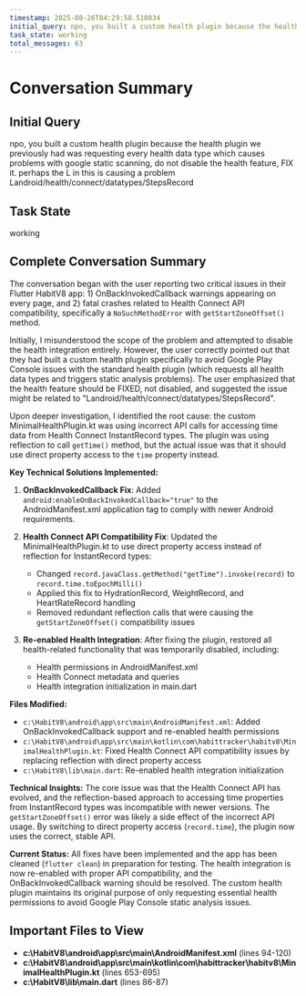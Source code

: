 ```yaml
---
timestamp: 2025-08-26T04:29:58.510834
initial_query: npo, you built a custom health plugin because the health plugin we previously had was requesting every health data type which causes problems with google static scanning, do not disable the health feature, FIX it. perhaps the L in this is causing a problem Landroid/health/connect/datatypes/StepsRecord
task_state: working
total_messages: 63
---
```


# Conversation Summary

## Initial Query
npo, you built a custom health plugin because the health plugin we previously had was requesting every health data type which causes problems with google static scanning, do not disable the health feature, FIX it. perhaps the L in this is causing a problem Landroid/health/connect/datatypes/StepsRecord

## Task State
working

## Complete Conversation Summary
The conversation began with the user reporting two critical issues in their Flutter HabitV8 app: 1) OnBackInvokedCallback warnings appearing on every page, and 2) fatal crashes related to Health Connect API compatibility, specifically a `NoSuchMethodError` with `getStartZoneOffset()` method.

Initially, I misunderstood the scope of the problem and attempted to disable the health integration entirely. However, the user correctly pointed out that they had built a custom health plugin specifically to avoid Google Play Console issues with the standard health plugin (which requests all health data types and triggers static analysis problems). The user emphasized that the health feature should be FIXED, not disabled, and suggested the issue might be related to "Landroid/health/connect/datatypes/StepsRecord".

Upon deeper investigation, I identified the root cause: the custom MinimalHealthPlugin.kt was using incorrect API calls for accessing time data from Health Connect InstantRecord types. The plugin was using reflection to call `getTime()` method, but the actual issue was that it should use direct property access to the `time` property instead.

**Key Technical Solutions Implemented:**

1. **OnBackInvokedCallback Fix**: Added `android:enableOnBackInvokedCallback="true"` to the AndroidManifest.xml application tag to comply with newer Android requirements.

2. **Health Connect API Compatibility Fix**: Updated the MinimalHealthPlugin.kt to use direct property access instead of reflection for InstantRecord types:
   - Changed `record.javaClass.getMethod("getTime").invoke(record)` to `record.time.toEpochMilli()`
   - Applied this fix to HydrationRecord, WeightRecord, and HeartRateRecord handling
   - Removed redundant reflection calls that were causing the `getStartZoneOffset()` compatibility issues

3. **Re-enabled Health Integration**: After fixing the plugin, restored all health-related functionality that was temporarily disabled, including:
   - Health permissions in AndroidManifest.xml
   - Health Connect metadata and queries
   - Health integration initialization in main.dart

**Files Modified:**
- `c:\HabitV8\android\app\src\main\AndroidManifest.xml`: Added OnBackInvokedCallback support and re-enabled health permissions
- `c:\HabitV8\android\app\src\main\kotlin\com\habittracker\habitv8\MinimalHealthPlugin.kt`: Fixed Health Connect API compatibility issues by replacing reflection with direct property access
- `c:\HabitV8\lib\main.dart`: Re-enabled health integration initialization

**Technical Insights:**
The core issue was that the Health Connect API has evolved, and the reflection-based approach to accessing time properties from InstantRecord types was incompatible with newer versions. The `getStartZoneOffset()` error was likely a side effect of the incorrect API usage. By switching to direct property access (`record.time`), the plugin now uses the correct, stable API.

**Current Status:**
All fixes have been implemented and the app has been cleaned (`flutter clean`) in preparation for testing. The health integration is now re-enabled with proper API compatibility, and the OnBackInvokedCallback warning should be resolved. The custom health plugin maintains its original purpose of only requesting essential health permissions to avoid Google Play Console static analysis issues.

## Important Files to View

- **c:\HabitV8\android\app\src\main\AndroidManifest.xml** (lines 94-120)
- **c:\HabitV8\android\app\src\main\kotlin\com\habittracker\habitv8\MinimalHealthPlugin.kt** (lines 653-695)
- **c:\HabitV8\lib\main.dart** (lines 86-87)

